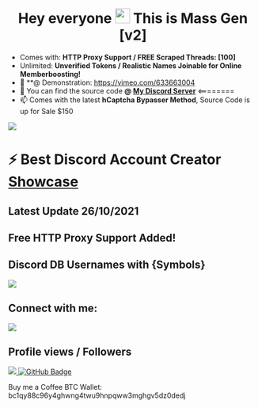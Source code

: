 


<h1 align="center">Hey everyone <img src="https://raw.githubusercontent.com/MartinHeinz/MartinHeinz/master/wave.gif" width="30px"> This is Mass Gen [v2] </h1>





- Comes with: **HTTP Proxy Support / FREE Scraped Threads: [100]**
- Unlimited: **Unverified Tokens / Realistic Names Joinable for Online Memberboosting!**
- 🚀 **@ Demonstration: https://vimeo.com/633663004
- 🚀 You can find the source code  **@ [My Discord Server](https://discord.gg/QXsDrTgf9U)** <========
- 📫 Comes with the latest **hCaptcha Bypasser Method**, Source Code is up for Sale $150





<p align="left"> 
    <a href="https://vimeo.com/633663004" target="_blank"> <img src="https://i.imgur.com/NGTsvaO.gif"/> </a> 



 #  ⚡ Best Discord Account Creator **[Showcase](https://vimeo.com/633663004)**
 ## **Latest Update** 26/10/2021 
 ## **Free HTTP Proxy Support Added!**
 ## **Discord DB Usernames with {Symbols}**
<p align="left"> 
    <a href="https://vimeo.com/633663004" target="_blank"> <img src="https://i.imgur.com/s3XSFoc.png"/> </a> 

<p align="left">




## **Connect with me:**
<a href = "https://www.instagram.com/destruction.jpg/"><img src="https://img.icons8.com/fluent/48/000000/instagram-new.png"/></a>


</p>

##  **Profile views / Followers**
<a href="https://github.com/Meghna-DAS/github-profile-views-counter">
    <img src="https://komarev.com/ghpvc/?username=24host">
</a>
<a href="https://github.com/24host?tab=followers"><img src="https://img.shields.io/github/followers/24host?label=Followers&style=social" alt="GitHub Badge"></a>


Buy me a Coffee BTC Wallet: bc1qy88c96y4ghwng4twu9hnpqww3mghgv5dz0dedj

